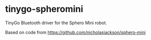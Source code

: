 # tinygo-spheromini

TinyGo Bluetooth driver for the Sphero Mini robot.

Based on code from https://github.com/nicholasjackson/sphero-mini
